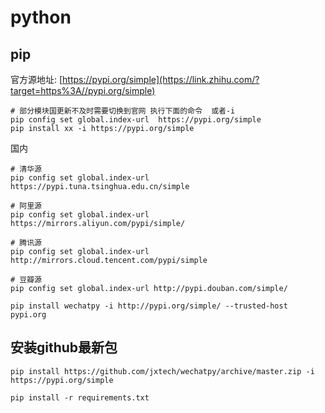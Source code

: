 # python

## pip

官方源地址: [https://pypi.org/simple](https://link.zhihu.com/?target=https%3A//pypi.org/simple)

```python3
# 部分模块国更新不及时需要切换到官网 执行下面的命令  或者-i
pip config set global.index-url  https://pypi.org/simple  
pip install xx -i https://pypi.org/simple
```

国内

```text
# 清华源
pip config set global.index-url https://pypi.tuna.tsinghua.edu.cn/simple

# 阿里源
pip config set global.index-url https://mirrors.aliyun.com/pypi/simple/

# 腾讯源
pip config set global.index-url http://mirrors.cloud.tencent.com/pypi/simple

# 豆瓣源
pip config set global.index-url http://pypi.douban.com/simple/
```



```
pip install wechatpy -i http://pypi.org/simple/ --trusted-host pypi.org
```



## 安装github最新包

```
pip install https://github.com/jxtech/wechatpy/archive/master.zip -i https://pypi.org/simple
```





```
pip install -r requirements.txt
```

